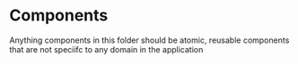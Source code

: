 # Components
Anything components in this folder should be atomic, reusable components that are not speciifc to any domain in the application
